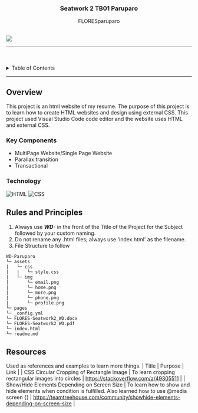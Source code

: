 <a name="readme-top">

<br/>

<br />
<div align="center">
  <a href="https://github.com/FLORESparuparo/">
  </a>
  <h3 align="center">Seatwork 2 TB01 Paruparo</h3>
</div>
<div align="center">
  FLORESparuparo
</div>

<br />

![](https://visit-counter.vercel.app/counter.png?page=FLORESparuparo/WD-Paruparo)

---

<br />
<br />

<!-- TODO: If you want to add more layers for your readme -->
<details>
  <summary>Table of Contents</summary>
  <ol>
    <li>
      <a href="#overview">Overview</a>
      <ol>
        <li>
          <a href="#key-components">Key Components</a>
        </li>
        <li>
          <a href="#technology">Technology</a>
        </li>
      </ol>
    </li>
    <li>
      <a href="#rules-and-principles">Rules and Principles</a>
    </li>
    <li>
      <a href="#resources">Resources</a>
    </li>
  </ol>
</details>

---

## Overview
This project is an html website of my resume. The purpose of this project is to learn how to create HTML websites and design using external CSS. This project used Visual Studio Code code editor and the website uses HTML and external CSS.

### Key Components
- MultiPage Website/Single Page Website
- Parallax transition
- Transactional

### Technology
![HTML](https://img.shields.io/badge/HTML-E34F26?style=for-the-badge&logo=html5&logoColor=white)
![CSS](https://img.shields.io/badge/CSS-1572B6?style=for-the-badge&logo=css3&logoColor=white)

## Rules and Principles
1. Always use ***WD-*** in the front of the Title of the Project for the Subject followed by your custom naming.
2. Do not rename any .html files; always use 'index.html' as the filename.
3. File Structure to follow

```
WD-Paruparo
└─ assets
|   └─ css
|   |   └─ style.css
|   └─ img
|       └─ email.png
|       └─ home.png
|       └─ more.png
|       └─ phone.png
|       └─ profile.png
└─ pages
└─ _config.yml
└─ FLORES-Seatwork2_WD.docx
└─ FLORES-Seatwork2_WD.pdf
└─ index.html
└─ readme.md
```

## Resources
Used as references and examples to learn more things.
| Title | Purpose | Link |
| CSS Circular Cropping of Rectangle Image | To learn cropping rectangular images into circles | https://stackoverflow.com/a/49305511 |
| Show/Hide Elements Depending on Screen Size | To learn how to show and hide elements when condition is fulfilled. Also learned how to use @media screen {} | https://teamtreehouse.com/community/showhide-elements-depending-on-screen-size |
